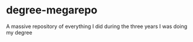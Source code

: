 # degree-megarepo
A massive repository of everything I did during the three years I was doing my degree
